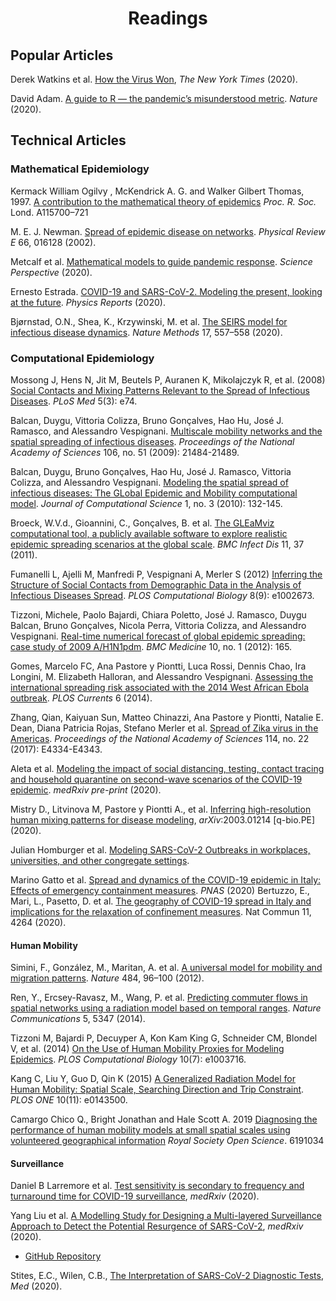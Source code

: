 <!-- Title -->
<h1 align="center">
  Readings 
</h1>

## Popular Articles 

Derek Watkins et al. [How the Virus Won](https://www.nytimes.com/interactive/2020/us/coronavirus-spread.html), *The New York Times* (2020). 

David Adam. [A guide to R — the pandemic’s misunderstood metric](https://www.nature.com/articles/d41586-020-02009-w). *Nature* (2020).

## Technical Articles 

### Mathematical Epidemiology 

Kermack William Ogilvy , McKendrick A. G.  and Walker Gilbert Thomas, 1997. [A contribution to the mathematical theory of epidemics](http://doi.org/10.1098/rspa.1927.0118) *Proc. R. Soc.* Lond. A115700–721

M. E. J. Newman. [Spread of epidemic disease on networks](https://doi.org/10.1103/PhysRevE.66.016128). *Physical Review E* 66, 016128 (2002). 

Metcalf et al. [Mathematical models to guide pandemic response](https://doi.org/10.1126/science.abd1668). *Science Perspective* (2020).

Ernesto Estrada. [COVID-19 and SARS-CoV-2. Modeling the present, looking at the future](https://doi.org/10.1016/j.physrep.2020.07.005). *Physics Reports* (2020).

Bjørnstad, O.N., Shea, K., Krzywinski, M. et al. [The SEIRS model for infectious disease dynamics](https://doi.org/10.1038/s41592-020-0856-2). *Nature Methods* 17, 557–558 (2020). 

### Computational Epidemiology

Mossong J, Hens N, Jit M, Beutels P, Auranen K, Mikolajczyk R, et al. (2008) [Social Contacts and Mixing Patterns Relevant to the Spread of Infectious Diseases](https://doi.org/10.1371/journal.pmed.0050074). *PLoS Med* 5(3): e74. 

Balcan, Duygu, Vittoria Colizza, Bruno Gonçalves, Hao Hu, José J. Ramasco, and Alessandro Vespignani. [Multiscale mobility networks and the spatial spreading of infectious diseases](https://doi.org/10.1073/pnas.0906910106). *Proceedings of the National Academy of Sciences* 106, no. 51 (2009): 21484-21489.

Balcan, Duygu, Bruno Gonçalves, Hao Hu, José J. Ramasco, Vittoria Colizza, and
Alessandro Vespignani. [Modeling the spatial spread of infectious diseases: The GLobal Epidemic and Mobility computational model](https://doi.org/10.1016/j.jocs.2010.07.002). *Journal of Computational Science* 1, no. 3 (2010): 132-145.

Broeck, W.V.d., Gioannini, C., Gonçalves, B. et al. [The GLEaMviz computational tool, a publicly available software to explore realistic epidemic spreading scenarios at the global scale](https://doi.org/10.1186/1471-2334-11-37). *BMC Infect Dis* 11, 37 (2011).

Fumanelli L, Ajelli M, Manfredi P, Vespignani A, Merler S (2012) [Inferring the Structure of Social Contacts from Demographic Data in the Analysis of Infectious Diseases Spread](https://doi.org/10.1371/journal.pcbi.1002673). *PLOS Computational Biology* 8(9): e1002673. 

Tizzoni, Michele, Paolo Bajardi, Chiara Poletto, José J. Ramasco, Duygu Balcan, Bruno Gonçalves, Nicola Perra, Vittoria Colizza, and Alessandro Vespignani. [Real-time numerical
forecast of global epidemic spreading: case study of 2009 A/H1N1pdm](https://doi.org/10.1016/j.jocs.2010.07.002). *BMC Medicine* 10, no. 1 (2012): 165.

Gomes, Marcelo FC, Ana Pastore y Piontti, Luca Rossi, Dennis Chao, Ira Longini, M. Elizabeth Halloran, and Alessandro Vespignani. [Assessing the international spreading risk
associated with the 2014 West African Ebola outbreak](https://doi.org/10.1371/currents.outbreaks.cd818f63d40e24aef769dda7df9e0da5.). *PLOS Currents* 6 (2014).

Zhang, Qian, Kaiyuan Sun, Matteo Chinazzi, Ana Pastore y Piontti, Natalie E. Dean, Diana Patricia Rojas, Stefano Merler et al. [Spread of Zika virus in the Americas](https://doi.org/10.1073/pnas.1620161114). *Proceedings of the National Academy of Sciences* 114, no. 22 (2017): E4334-E4343.

Aleta et al. [Modeling the impact of social distancing, testing, contact tracing and household quarantine on second-wave scenarios of the COVID-19 epidemic](https://www.medrxiv.org/content/10.1101/2020.05.06.20092841v1.full.pdf). *medRxiv pre-print* (2020).

Mistry D., Litvinova M, Pastore y Piontti A., et al. [Inferring high-resolution human mixing patterns for disease modeling](https://arxiv.org/abs/2003.01214), *arXiv*:2003.01214 [q-bio.PE] (2020).

Julian Homburger et al. [Modeling SARS-CoV-2 Outbreaks in workplaces, universities, and other congregate settings](https://www.color.com/modeling-sars-cov-2-outbreaks-in-workplaces-universities-and-other-congregate-settings).

Marino Gatto et al. [Spread and dynamics of the COVID-19 epidemic in Italy: Effects of emergency containment measures](https://doi.org/10.1073/pnas.2004978117). *PNAS* (2020)
Bertuzzo, E., Mari, L., Pasetto, D. et al. [The geography of COVID-19 spread in Italy and implications for the relaxation of confinement measures](https://doi.org/10.1038/s41467-020-18050-2). Nat Commun 11, 4264 (2020). 

#### Human Mobility 

Simini, F., González, M., Maritan, A. et al. [A universal model for mobility and migration patterns](https://doi.org/10.1038/nature10856). *Nature* 484, 96–100 (2012). 

Ren, Y., Ercsey-Ravasz, M., Wang, P. et al. [Predicting commuter flows in spatial networks using a radiation model based on temporal ranges](https://doi.org/10.1038/ncomms6347). *Nature Communications* 5, 5347 (2014). 

Tizzoni M, Bajardi P, Decuyper A, Kon Kam King G, Schneider CM, Blondel V, et al. (2014) [On the Use of Human Mobility Proxies for Modeling Epidemics](https://doi.org/10.1371/journal.pcbi.1003716). *PLOS Computational Biology* 10(7): e1003716. 

Kang C, Liu Y, Guo D, Qin K (2015) [A Generalized Radiation Model for Human Mobility: Spatial Scale, Searching Direction and Trip Constraint](https://doi.org/10.1371/journal.pone.0143500). *PLOS ONE* 10(11): e0143500. 

Camargo Chico Q., Bright Jonathan and Hale Scott A. 2019 [Diagnosing the performance of human mobility models at small spatial scales using volunteered geographical information](http://doi.org/10.1098/rsos.191034) *Royal Society Open Science*. 6191034

#### Surveillance 

Daniel B Larremore et al. [Test sensitivity is secondary to frequency and turnaround time for COVID-19 surveillance](https://doi.org/10.1101/2020.06.22.20136309), *medRxiv* (2020).

Yang Liu et al. [A Modelling Study for Designing a Multi-layered Surveillance Approach to Detect the Potential Resurgence of SARS-CoV-2](https://doi.org/10.1101/2020.06.27.20141440), *medRxiv* (2020).
  * [GitHub Repository](https://github.com/yangclaraliu/covid_surveillance_strategy)
  
Stites, E.C., Wilen, C.B., [The Interpretation of SARS-CoV-2 Diagnostic Tests](https://doi.org/10.1016/j.medj.2020.08.001), *Med* (2020).